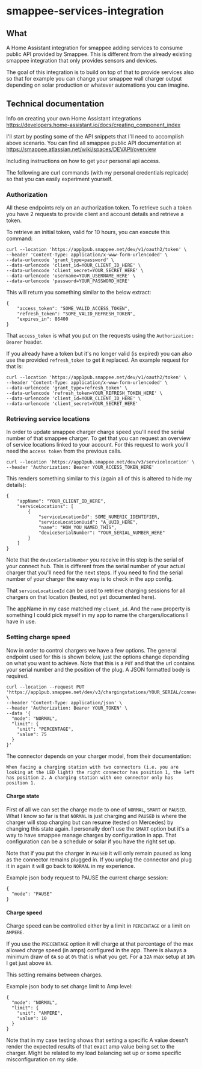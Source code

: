 # smappee-services-integration

## What

A Home Assistant integration for smappee adding services to consume public API provided by Smappee. This is different from the already existing smappee integration that only provides sensors and devices. 

The goal of this integration is to build on top of that to provide services also so that for example you can change your smappee wall charger output depending on solar production or whatever automations you can imagine. 

## Technical documentation

Info on creating your own Home Assistant integrations https://developers.home-assistant.io/docs/creating_component_index

I'll start by posting some of the API snippets that I'll need to accomplish above scenario. You can find all smappee public API documentation at https://smappee.atlassian.net/wiki/spaces/DEVAPI/overview

Including instructions on how to get your personal api access. 

The following are curl commands (with my personal credentials replcade) so that you can easily experiment yourself. 

### Authorization

All these endpoints rely on an authorization token. To retrieve such a token you have 2 requests to provide client and account details and retrieve a token.

To retrieve an initial token, valid for 10 hours, you can execute this command:

```
curl --location 'https://app1pub.smappee.net/dev/v1/oauth2/token' \
--header 'Content-Type: application/x-www-form-urlencoded' \
--data-urlencode 'grant_type=password' \
--data-urlencode 'client_id=YOUR_CLIENT_ID_HERE' \
--data-urlencode 'client_secret=YOUR_SECRET_HERE' \
--data-urlencode 'username=YOUR_USERNAME_HERE' \
--data-urlencode 'password=YOUR_PASSWORD_HERE'
```

This will return you something similar to the below extract:

```
{
    "access_token": "SOME_VALID_ACCESS_TOKEN",
    "refresh_token": "SOME_VALID_REFRESH_TOKEN",
    "expires_in": 86400
}
```

That `access_token` is what you put on the requests using the `Authorization: Bearer` header. 

If you already have a token but it's no longer valid (is expired) you can also use the provided `refresh_token` to get it replaced. An example request for that is:

```
curl --location 'https://app1pub.smappee.net/dev/v1/oauth2/token' \
--header 'Content-Type: application/x-www-form-urlencoded' \
--data-urlencode 'grant_type=refresh_token' \
--data-urlencode 'refresh_token=YOUR_REFRESH_TOKEN_HERE' \
--data-urlencode 'client_id=YOUR_CLIENT_ID_HERE' \
--data-urlencode 'client_secret=YOUR_SECRET_HERE'
```

### Retrieving service locations

In order to update smappee charger charge speed you'll need the serial number of that smappee charger. To get that you can request an overview of service locations linked to your account. For this request to work you'll need the `access token` from the previous calls. 

```
curl --location 'https://app1pub.smappee.net/dev/v3/servicelocation' \
--header 'Authorization: Bearer YOUR_ACCESS_TOKEN_HERE'
```

This renders something similar to this (again all of this is altered to hide my details):

```
{
    "appName": "YOUR_CLIENT_ID_HERE",
    "serviceLocations": [
        {
            "serviceLocationId": SOME_NUMERIC_IDENTIFIER,
            "serviceLocationUuid": "A_UUID_HERE",
            "name": "HOW_YOU_NAMED_THIS",
            "deviceSerialNumber": "YOUR_SERIAL_NUMBER_HERE"
        }
    ]
}
```

Note that the `deviceSerialNumber` you receive in this step is the serial of your connect hub. This is different from the serial number of your actual charger that you'll need for the next steps. If you need to find the serial number of your charger the easy way is to check in the app config. 

That `serviceLocationId` can be used to retrieve charging sessions for all chargers on that location (tested, not yet documented here).  

The appName in my case matched my `client_id`. And the `name` property is something I could pick myself in my app to name the chargers/locations I have in use.

### Setting charge speed

Now in order to control chargers we have a few options. The general endpoint used for this is shown below, just the options change depending on what you want to achieve. Note that this is a `PUT` and that the url contains your serial number and the position of the plug. A JSON formatted body is required. 

```
curl --location --request PUT 'https://app1pub.smappee.net/dev/v3/chargingstations/YOUR_SERIAL/connectors/CONNECTOR/mode' \
--header 'Content-Type: application/json' \
--header 'Authorization: Bearer YOUR_TOKEN' \
--data '{
  "mode": "NORMAL",
  "limit": {
    "unit": "PERCENTAGE",
    "value": 75
  }
}'
```

The connector depends on your charger model, from their documentation:

```
When facing a charging station with two connectors (i.e. you are looking at the LED light) the right connector has position 1, the left has position 2. A charging station with one connector only has position 1.
```

#### Charge state

First of all we can set the charge mode to one of `NORMAL`, `SMART` or `PAUSED`. What I know so far is that `NORMAL` is just charging and `PAUSED` is where the charger will stop charging but can resume (tested on Mercedes) by changing this state again. I personally don't use the `SMART` option but it's a way to have smappee manage charges by configuration in app. That configuration can be a schedule or solar if you have the right set up. 

Note that if you put the charger in `PAUSED` it will only remain paused as long as the connector remains plugged in. If you unplug the connector and plug it in again it will go back to `NORMAL` in my experience. 

Example json body request to PAUSE the current charge session:

```
{
  "mode": "PAUSE"
}
```

#### Charge speed

Charge speed can be controlled either by a limit in `PERCENTAGE` or a limit on `AMPERE`. 

If you use the `PRECENTAGE` option it will charge at that percentage of the max allowed charge speed (in amps) configured in the app. There is always a minimum draw of `6A` so at `0%` that is what you get. For a `32A` max setup at `10%` I get just above `8A`.

This setting remains between charges. 

Example json body to set charge limit to Amp level:

```
{
  "mode": "NORMAL",
  "limit": {
    "unit": "AMPERE",
    "value": 10
  }
}
```

Note that in my case testing shows that setting a specific A value doesn't render the expected results of that exact amp value being set to the charger. Might be related to my load balancing set up or some specific misconfiguration on my side. 
